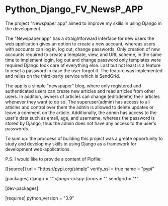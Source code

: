# Python_Django_FV_NewsP_APP

The project "Newspaper app" aimed to improve my skills in using Django in the development.


The "Newspaper app" has a straightforward interface for new users the web application gives an option to create a new account, whereas
users with accounts can log in, log out, change passwords. Only creation of new accounts required to create 
a template, view, and URL scheme,
in the same time to implement login, log out and change password only templates were required Django took care of everything else.
Last but not least is a feature to reset a password in case the user forgot it. The feature was implemented and relies on the
third-party service which is SendGrid.

The app is a simple "newspaper" blog, where only registered and authenticated users can create new articles and read articles
from other users. In addition, owners of articles can change (edit/delete) their articles whenever they want to do so.
The superuser(admin) has access to all articles and control over them the admin is allowed to delete updates or leave a comment
on the article. Additionally, the admin has access to the user's data such as email, age, and username, 
whereas the password is stored by Django, thus the admin does not have any access to the user's passwords.

To sum up: the proccess of building this project was a greate opportunity to study and develop my skills in using Django
as a framework for development web-applications.

P.S. 
I would like to provide a content of Pipfile:

[[source]]
url = "https://pypi.org/simple"
verify_ssl = true
name = "pypi"

[packages]
django = "*"
django-crispy-forms = "*"
sendgrid = "*"

[dev-packages]

[requires]
python_version = "3.9"
